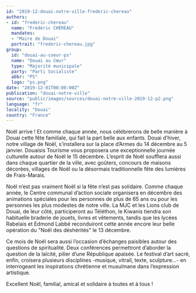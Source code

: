 ```yaml
---
id: "2019-12-douai-notre-ville-frederic-chereau"
authors:
- id: "frederic-chereau"
  name: "Frédéric CHÉREAU"
  mandates: 
  - "Maire de Douai"
  portrait: "frederic-chereau.jpg"
group:
  id: "douai-au-coeur-ps"
  name: "Douai au Cœur"
  type: "Majorité municipale"
  party: "Parti Socialiste"
  abbr: "PS"
  logo: "ps.png"
date: "2019-12-01T00:00:00Z"
publication: "douai-notre-ville"
source: "public/images/sources/douai-notre-ville-2019-12-p2.png"
language: "fr"
locality: "Douai"
country: "France"
---
```


Noël arrive ! Et comme chaque année, nous célébrerons de belle manière à Douai cette fête familiale, qui fait la part belle aux enfants. Douai d’hiver, notre village de Noël, s’installera sur la place d’Armes du 14 décembre au 5 janvier. Douaisis Tourisme vous proposera une exceptionnelle journée culturelle autour de Noël le 15 décembre. L’esprit de Noël soufflera aussi dans chaque quartier de la ville, avec goûters, concours de maisons décorées, villages de Noël ou la désormais traditionnelle fête des lumières de Frais-Marais.

Noël n’est pas vraiment Noël si la fête n’est pas solidaire. Comme chaque année, le Centre communal d’action sociale organisera en décembre des animations spéciales pour les personnes de plus de 65 ans ou pour les personnes les plus modestes de notre ville. La MJC et les Lions club de Douai, de leur côté, participeront au Téléthon, le Kiwanis tiendra son habituelle braderie de jouets, livres et vêtements, tandis que les lycées Rabelais et Edmond Labbé reconduiront cette année encore leur belle opération du "Noël des déshérités" le 13 décembre.

Ce mois de Noël sera aussi l’occasion d’échanges paisibles autour des questions de spiritualité. Deux conférences permettront d’aborder la question de la laïcité, pilier d’une République apaisée. Le festival d’art sacré, enfin, croisera plusieurs disciplines -musique, vitrail, texte, sculpture…- en interrogeant les inspirations chrétienne et musulmane dans l’expression artistique.

Excellent Noël, familial, amical et solidaire à toutes et à tous !
